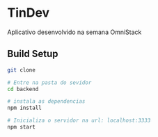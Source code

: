 # TinDev
Aplicativo desenvolvido na semana OmniStack

## Build Setup

``` bash
git clone

# Entre na pasta do sevidor
cd backend

# instala as dependencias
npm install

# Inicializa o servidor na url: localhost:3333
npm start
```
